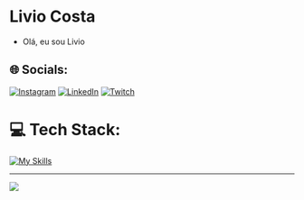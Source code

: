 # Livio Costa
- Olá, eu sou Livio




## 🌐 Socials:
[![Instagram](https://img.shields.io/badge/Instagram-%23E4405F.svg?logo=Instagram&logoColor=white)](https://instagram.com/liviocosta.1) [![LinkedIn](https://img.shields.io/badge/LinkedIn-%230077B5.svg?logo=linkedin&logoColor=white)](https://www.linkedin.com/in/livio-costa/) [![Twitch](https://img.shields.io/badge/Twitch-%239146FF.svg?logo=Twitch&logoColor=white)](https://twitch.tv/livioboliche) 

# 💻 Tech Stack:
[![My Skills](https://skillicons.dev/icons?i=js,java,docker,express,nodejs,ts,yarnline=3)](https://skillicons.dev)


---
[![](https://visitcount.itsvg.in/api?id=livio1212&icon=0&color=0)](https://visitcount.itsvg.in)





<!-- Proudly created with GPRM ( https://gprm.itsvg.in ) -->
